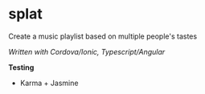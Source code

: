 # splat
Create a music playlist based on multiple people's tastes

*Written with Cordova/Ionic, Typescript/Angular*

**Testing** 

* Karma + Jasmine